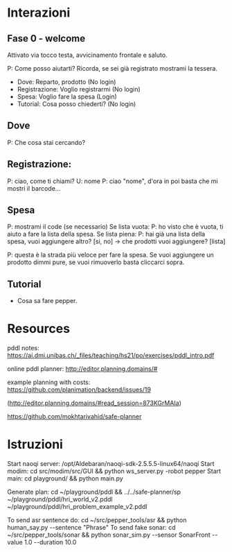 # Interazioni

## Fase 0 - welcome
Attivato via tocco testa, avvicinamento frontale e saluto.

P: Come posso aiutarti? Ricorda, se sei già registrato mostrami la tessera.
- Dove: Reparto, prodotto (No login)
- Registrazione: Voglio registrarmi (No login)
- Spesa: Voglio fare la spesa (Login)
- Tutorial: Cosa posso chiederti? (No login)


## Dove

P: Che cosa stai cercando?

## Registrazione:

P: ciao, come ti chiami?
U: nome
P: ciao "nome", d'ora in poi basta che mi mostri il barcode...

## Spesa
P: mostrami il code (se necessario)
Se lista vuota:
P: ho visto che è vuota, ti aiuto a fare la lista della spesa.
Se lista piena:
P: hai già una lista della spesa, vuoi aggiungere altro? [si, no] -> che prodotti vuoi aggiungere? [lista]

P: questa è la strada più veloce per fare la spesa. Se vuoi aggiungere un prodotto dimmi pure, se vuoi rimuoverlo basta cliccarci sopra. 


## Tutorial

- Cosa sa fare pepper.



# Resources
pddl notes: https://ai.dmi.unibas.ch/_files/teaching/hs21/po/exercises/pddl_intro.pdf

online pddl planner: http://editor.planning.domains/#

example planning with costs: https://github.com/planimation/backend/issues/19

(http://editor.planning.domains/#read_session=873KGrMAIa)

https://github.com/mokhtarivahid/safe-planner


# Istruzioni
Start naoqi server: /opt/Aldebaran/naoqi-sdk-2.5.5.5-linux64/naoqi
Start modim: cd src/modim/src/GUI && python ws_server.py -robot pepper
Start main: cd playground/ && python main.py 

Generate plan: cd ~/playground/pddl && ../../safe-planner/sp ~/playground/pddl/hri_world_v2.pddl ~/playground/pddl/hri_problem_example_v2.pddl 

To send asr sentence do: cd ~/src/pepper_tools/asr && python human_say.py --sentence "Phrase"
To send fake sonar: cd ~/src/pepper_tools/sonar && python sonar_sim.py --sensor SonarFront --value 1.0 --duration 10.0